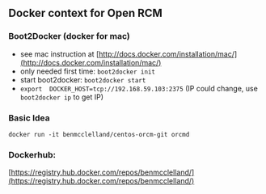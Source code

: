 ## Docker context for Open RCM

### Boot2Docker (docker for mac)
* see mac instruction at [http://docs.docker.com/installation/mac/](http://docs.docker.com/installation/mac/)
* only needed first time: `boot2docker init`
* start boot2docker: `boot2docker start`
* `export  DOCKER_HOST=tcp://192.168.59.103:2375` (IP could change, use `boot2docker ip` to get IP)

### Basic Idea
`docker run -it benmcclelland/centos-orcm-git orcmd`

### Dockerhub:
[https://registry.hub.docker.com/repos/benmcclelland/](https://registry.hub.docker.com/repos/benmcclelland/)
